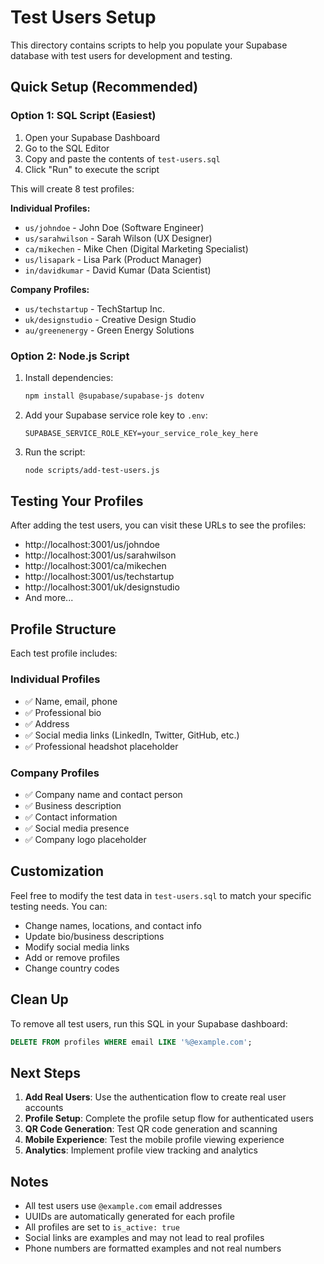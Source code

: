 # Test Users Setup

This directory contains scripts to help you populate your Supabase database with test users for development and testing.

## Quick Setup (Recommended)

### Option 1: SQL Script (Easiest)

1. Open your Supabase Dashboard
2. Go to the SQL Editor
3. Copy and paste the contents of `test-users.sql`
4. Click "Run" to execute the script

This will create 8 test profiles:

**Individual Profiles:**
- `us/johndoe` - John Doe (Software Engineer)
- `us/sarahwilson` - Sarah Wilson (UX Designer) 
- `ca/mikechen` - Mike Chen (Digital Marketing Specialist)
- `us/lisapark` - Lisa Park (Product Manager)
- `in/davidkumar` - David Kumar (Data Scientist)

**Company Profiles:**
- `us/techstartup` - TechStartup Inc.
- `uk/designstudio` - Creative Design Studio
- `au/greenenergy` - Green Energy Solutions

### Option 2: Node.js Script

1. Install dependencies:
   ```bash
   npm install @supabase/supabase-js dotenv
   ```

2. Add your Supabase service role key to `.env`:
   ```
   SUPABASE_SERVICE_ROLE_KEY=your_service_role_key_here
   ```

3. Run the script:
   ```bash
   node scripts/add-test-users.js
   ```

## Testing Your Profiles

After adding the test users, you can visit these URLs to see the profiles:

- http://localhost:3001/us/johndoe
- http://localhost:3001/us/sarahwilson
- http://localhost:3001/ca/mikechen
- http://localhost:3001/us/techstartup
- http://localhost:3001/uk/designstudio
- And more...

## Profile Structure

Each test profile includes:

### Individual Profiles
- ✅ Name, email, phone
- ✅ Professional bio
- ✅ Address
- ✅ Social media links (LinkedIn, Twitter, GitHub, etc.)
- ✅ Professional headshot placeholder

### Company Profiles  
- ✅ Company name and contact person
- ✅ Business description
- ✅ Contact information
- ✅ Social media presence
- ✅ Company logo placeholder

## Customization

Feel free to modify the test data in `test-users.sql` to match your specific testing needs. You can:

- Change names, locations, and contact info
- Update bio/business descriptions
- Modify social media links
- Add or remove profiles
- Change country codes

## Clean Up

To remove all test users, run this SQL in your Supabase dashboard:

```sql
DELETE FROM profiles WHERE email LIKE '%@example.com';
```

## Next Steps

1. **Add Real Users**: Use the authentication flow to create real user accounts
2. **Profile Setup**: Complete the profile setup flow for authenticated users
3. **QR Code Generation**: Test QR code generation and scanning
4. **Mobile Experience**: Test the mobile profile viewing experience
5. **Analytics**: Implement profile view tracking and analytics

## Notes

- All test users use `@example.com` email addresses
- UUIDs are automatically generated for each profile
- All profiles are set to `is_active: true`
- Social links are examples and may not lead to real profiles
- Phone numbers are formatted examples and not real numbers

